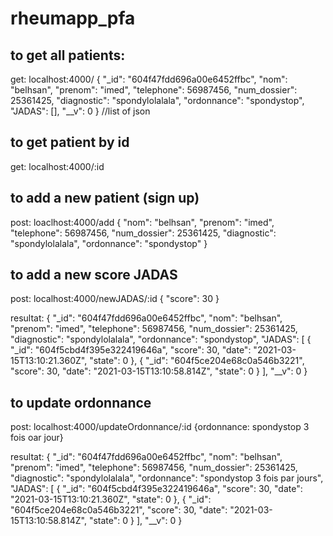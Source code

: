 # rheumapp_pfa


## to get all patients:
get: localhost:4000/
{
    "_id": "604f47fdd696a00e6452ffbc",
    "nom": "belhsan",
    "prenom": "imed",
    "telephone": 56987456,
    "num_dossier": 25361425,
    "diagnostic": "spondylolalala",
    "ordonnance": "spondystop",
    "JADAS": [],
    "__v": 0
} //list of json


## to get patient by id
get: localhost:4000/:id

## to add a new patient (sign up)
post: loaclhost:4000/add
{
    "nom": "belhsan",
    "prenom": "imed",
    "telephone": 56987456,
    "num_dossier": 25361425,
    "diagnostic": "spondylolalala",
    "ordonnance": "spondystop"
}

## to add a new score JADAS
post: localhost:4000/newJADAS/:id
{
  "score": 30
  }
  
  resultat:
  {
    "_id": "604f47fdd696a00e6452ffbc",
    "nom": "belhsan",
    "prenom": "imed",
    "telephone": 56987456,
    "num_dossier": 25361425,
    "diagnostic": "spondylolalala",
    "ordonnance": "spondystop",
    "JADAS": [
        {
            "_id": "604f5cbd4f395e322419646a",
            "score": 30,
            "date": "2021-03-15T13:10:21.360Z",
            "state": 0
        },
        {
            "_id": "604f5ce204e68c0a546b3221",
            "score": 30,
            "date": "2021-03-15T13:10:58.814Z",
            "state": 0
        }
    ],
    "__v": 0
}
  
## to update ordonnance
post: localhost:4000/updateOrdonnance/:id
{ordonnance: spondystop 3 fois oar jour}

resultat:
{
    "_id": "604f47fdd696a00e6452ffbc",
    "nom": "belhsan",
    "prenom": "imed",
    "telephone": 56987456,
    "num_dossier": 25361425,
    "diagnostic": "spondylolalala",
    "ordonnance": "spondystop 3 fois par jours",
    "JADAS": [
        {
            "_id": "604f5cbd4f395e322419646a",
            "score": 30,
            "date": "2021-03-15T13:10:21.360Z",
            "state": 0
        },
        {
            "_id": "604f5ce204e68c0a546b3221",
            "score": 30,
            "date": "2021-03-15T13:10:58.814Z",
            "state": 0
        }
    ],
    "__v": 0
}
